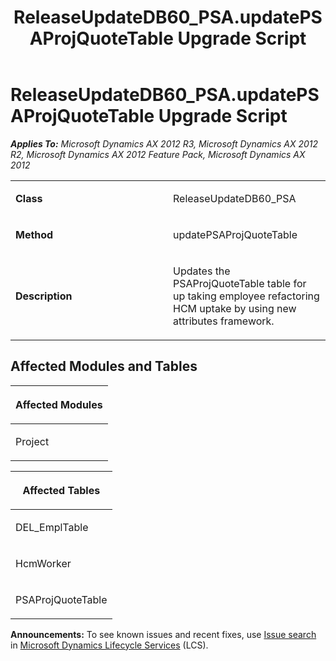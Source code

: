 ﻿---
title: ReleaseUpdateDB60_PSA.updatePSAProjQuoteTable Upgrade Script
TOCTitle: ReleaseUpdateDB60_PSA.updatePSAProjQuoteTable Upgrade Script
ms:assetid: ff2b93f0-28cd-fa7b-3d68-45f2157238bc
ms:mtpsurl: https://msdn.microsoft.com/en-us/library/JJ720197(v=AX.60)
ms:contentKeyID: 49712502
ms.date: 05/18/2015
mtps_version: v=AX.60
---

# ReleaseUpdateDB60\_PSA.updatePSAProjQuoteTable Upgrade Script 


_**Applies To:** Microsoft Dynamics AX 2012 R3, Microsoft Dynamics AX 2012 R2, Microsoft Dynamics AX 2012 Feature Pack, Microsoft Dynamics AX 2012_

<table>
<colgroup>
<col style="width: 50%" />
<col style="width: 50%" />
</colgroup>
<tbody>
<tr class="odd">
<td><p><strong>Class</strong></p></td>
<td><p>ReleaseUpdateDB60_PSA</p></td>
</tr>
<tr class="even">
<td><p><strong>Method</strong></p></td>
<td><p>updatePSAProjQuoteTable</p></td>
</tr>
<tr class="odd">
<td><p><strong>Description</strong></p></td>
<td><p>Updates the PSAProjQuoteTable table for up taking employee refactoring HCM uptake by using new attributes framework.</p></td>
</tr>
</tbody>
</table>


## Affected Modules and Tables

<table>
<colgroup>
<col style="width: 100%" />
</colgroup>
<thead>
<tr class="header">
<th><p>Affected Modules</p></th>
</tr>
</thead>
<tbody>
<tr class="odd">
<td><p>Project</p></td>
</tr>
</tbody>
</table>


<table>
<colgroup>
<col style="width: 100%" />
</colgroup>
<thead>
<tr class="header">
<th><p>Affected Tables</p></th>
</tr>
</thead>
<tbody>
<tr class="odd">
<td><p>DEL_EmplTable</p></td>
</tr>
<tr class="even">
<td><p>HcmWorker</p></td>
</tr>
<tr class="odd">
<td><p>PSAProjQuoteTable</p></td>
</tr>
</tbody>
</table>

  
**Announcements:** To see known issues and recent fixes, use [Issue search](http://go.microsoft.com/fwlink/?linkid=389258) in [Microsoft Dynamics Lifecycle Services](http://go.microsoft.com/fwlink/?linkid=306505) (LCS).

